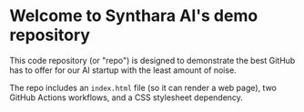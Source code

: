 # Welcome to Synthara AI's demo repository
This code repository (or "repo") is designed to demonstrate the best GitHub has to offer for our AI startup with the least amount of noise.

The repo includes an `index.html` file (so it can render a web page), two GitHub Actions workflows, and a CSS stylesheet dependency.
